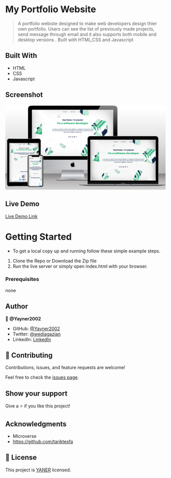 # My Portfolio Website
> A portfolio webiste designed to make web developers design thier own portfolio. Users can see the list of previously made projects, send message through email and it also supports both mobile and desktop versions . Built with HTML,CSS and Javascript
## Built With
- HTML
- CSS
- Javascript
## Screenshot
![mockup](/images/portfolio.png?raw=true "mockup")
## Live Demo
[Live Demo Link](https://yayner2002.github.io/myPortfolio/)
# Getting Started

* To get a local copy up and running follow these simple example steps.

1. Clone the Repo or Download the Zip file
2. Run the live server or simply open index.html with your browser.

### Prerequisites
none
## Author

👤 **@Yayner2002**

- GitHub: [@Yayner2002](https://github.com/Yayner2002)
- Twitter: [@wediagazian](https://twitter.com/wediagazian)
- LinkedIn: [LinkedIn](https://www.linkedin.com/in/yaynshet-medhin/)

## 🤝 Contributing

Contributions, issues, and feature requests are welcome!

Feel free to check the [issues page](https://github.com/yayner2002/myPortfolio/issues/).

## Show your support

Give a ⭐️ if you like this project!

## Acknowledgments

- Microverse
- https://github.com/tariktesfa


## 📝 License

This project is [YANER](./YANER.md) licensed.
